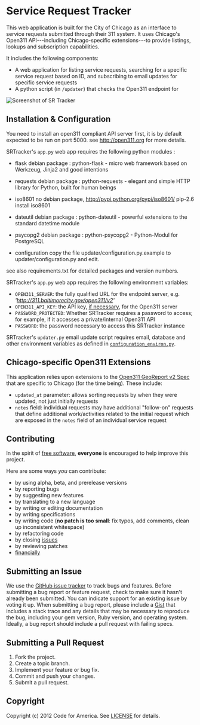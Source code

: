 Service Request Tracker
=======================

This web application is built for the City of Chicago as an interface to service requests submitted through their 311 system. It uses Chicago's Open311 API---including Chicago-specific extensions---to provide listings, lookups and subscription capabilities.

It includes the following components:
 - A web application for listing service requests, searching for a specific service request based on ID, and subscribing to email updates for specific service requests
 - A python script (in `/updater`) that checks the Open311 endpoint for 

![Screenshot of SR Tracker](https://raw.github.com/codeforamerica/srtracker/master/screenshot.png)

Installation & Configuration
----------------------------

You need to install an open311 compliant API server first, it is by default expected to be run on port 5000.
see http://open311.org for more details.

SRTracker's `app.py` web app requires the following python modules :

- flask
  debian package : python-flask - micro web framework based on Werkzeug, Jinja2 and good intentions

- requests 
  debian package : python-requests - elegant and simple HTTP library for Python, built for human beings

- iso8601
  no debian package,
  http://pypi.python.org/pypi/iso8601/
  pip-2.6 install iso8601

- dateutil 
  debian package : python-dateutil - powerful extensions to the standard datetime module

- psycopg2
  debian package : python-psycopg2 - Python-Modul for PostgreSQL

- configuration
 copy the file updater/configuration.py.example to updater/configuration.py and edit.

see also requirements.txt for detailed packages and version numbers.


SRTracker's `app.py` web app requires the following environment variables:

- `OPEN311_SERVER`: the fully qualified URL for the endpoint server, e.g. _'http://311.baltimorecity.gov/open311/v2'_
- `OPEN311_API_KEY`: the API key, [if necessary](http://wiki.open311.org/GeoReport_v2/Servers), for the Open311 server
- `PASSWORD_PROTECTED`: Whether SRTracker requires a password to access; for example, if it accesses a private/internal Open311 API
- `PASSWORD`: the password necessary to access this SRTracker instance

SRTracker's `updater.py` email update script requires email, database and other environment variables as defined in [`configuration_environ.py`](https://github.com/codeforamerica/srtracker/blob/master/updater/configuration_environ.py).

Chicago-specific Open311 Extensions
-----------------------------------

This application relies upon extensions to the [Open311 GeoReport v2 Spec](http://wiki.open311.org/GeoReport_v2) that are specific to Chicago (for the time being). These include:

- `updated_at` parameter: allows sorting requests by when they were updated, not just initially requests
- `notes` field: individual requests may have additional "follow-on" requests that define additional work/activities related to the initial request which are exposed in the `notes` field of an individual service request

## Contributing
In the spirit of [free software][free-sw], **everyone** is encouraged to help
improve this project.

[free-sw]: http://www.fsf.org/licensing/essays/free-sw.html

Here are some ways *you* can contribute:

* by using alpha, beta, and prerelease versions
* by reporting bugs
* by suggesting new features
* by translating to a new language
* by writing or editing documentation
* by writing specifications
* by writing code (**no patch is too small**: fix typos, add comments, clean up
  inconsistent whitespace)
* by refactoring code
* by closing [issues][]
* by reviewing patches
* [financially][]

[issues]: https://github.com/codeforamerica/straymapper/issues
[financially]: https://secure.codeforamerica.org/page/contribute

## Submitting an Issue

We use the [GitHub issue tracker][issues] to track bugs and features. Before submitting a bug report or feature request, check to make sure it hasn't already been submitted. You can indicate support for an existing issue by voting it up. When submitting a bug report, please include a [Gist][] that includes a stack trace and any details that may be necessary to reproduce the bug, including your gem version, Ruby version, and operating system. Ideally, a bug report should include a pull request with failing specs.

[gist]: https://gist.github.com/

## Submitting a Pull Request
1. Fork the project.
2. Create a topic branch.
3. Implement your feature or bug fix.
6. Commit and push your changes.
7. Submit a pull request.

## Copyright
Copyright (c) 2012 Code for America. See [LICENSE][] for details.

[license]: https://github.com/codeforamerica/cfa_template/blob/master/LICENSE.mkd